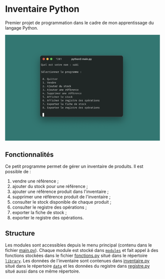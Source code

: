 # Inventaire Python

Premier projet de programmation dans le cadre de mon apprentissage du langage Python.

![Illustration.png](documentation/capture_menu_accueil.png)

## Fonctionnalités

Ce petit programme permet de gérer un inventaire de produits. Il est possible de :
1. vendre une référence ; 
2. ajouter du stock pour une référence ; 
3. ajouter une référence produit dans l'inventaire ; 
4. supprimer une référence produit de l'inventaire ; 
5. consulter le stock disponible de chaque produit ; 
6. consulter le registre des opérations ;
7. exporter la fiche de stock ;
8. exporter le registre des opérations.

## Structure

Les modules sont accessibles depuis le menu principal (contenu dans le fichier [main.py](main.py)).
Chaque module est stocké dans [`modules`](modules) et fait appel à des fonctions
stockées dans le fichier [fonctions.py](library/fonctions.py) situé dans le répertoire [`library`](library). 
Les données de l'inventaire sont contenues dans [inventaire.py](data/inventaire.py) 
situé dans le répertoire [`data`](data) et les données du registre dans [registre.py](data/registre.py) 
situé aussi dans ce même répertoire.
